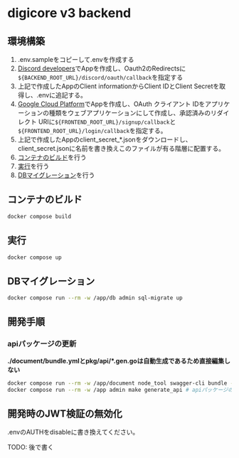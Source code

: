 # digicore v3 backend

## 環境構築

1. .env.sampleをコピーして.envを作成する
1. [Discord developers](https://discord.com/developers/applications)でAppを作成し、Oauth2のRedirectsに`${BACKEND_ROOT_URL}/discord/oauth/callback`を指定する
1. 上記で作成したAppのClient informationからClient IDとClient Secretを取得し、.envに追記する。
1. [Google Cloud Platform](https://console.cloud.google.com/home/dashboard)でAppを作成し、OAuth クライアント IDをアプリケーションの種類をウェブアプリケーションにして作成し、承認済みのリダイレクト URIに`${FRONTEND_ROOT_URL}/signup/callback`と`${FRONTEND_ROOT_URL}/login/callback`を指定する。
1. 上記で作成したAppのclient_secret_*.jsonをダウンロードし、client_secret.jsonに名前を書き換えこのファイルが有る階層に配置する。
1. [コンテナのビルド](#コンテナのビルド)を行う
1. [実行](#実行)を行う
1. [DBマイグレーション](#DBマイグレーション)を行う

## コンテナのビルド

```sh
docker compose build
```

## 実行

```sh
docker compose up
```

## DBマイグレーション

```bash
docker compose run --rm -w /app/db admin sql-migrate up
```

## 開発手順


### apiパッケージの更新

**./document/bundle.ymlとpkg/api/*.gen.goは自動生成であるため直接編集しない**

```sh
docker compose run --rm -w /app/document node_tool swagger-cli bundle -o ./bundle.yml -t yaml ./openapi.yml # OpenAPIファイルの結合
docker compose run --rm -w /app admin make generate_api # apiパッケージの生成
```

## 開発時のJWT検証の無効化

.envのAUTHをdisableに書き換えてください。

TODO: 後で書く
